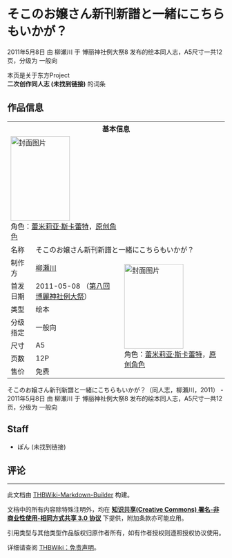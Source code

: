 # そこのお嬢さん新刊新譜と一緒にこちらもいかが？

<!-- source html: G:\repos\THBWiki-Markdown-Builder\THBWikiMarkdown\Temp\main\b\b6\ns0%3A%E3%81%9D%E3%81%93%E3%81%AE%E3%81%8A%E5%AC%A2%E3%81%95%E3%82%93%E6%96%B0%E5%88%8A%E6%96%B0%E8%AD%9C%E3%81%A8%E4%B8%80%E7%B7%92%E3%81%AB%E3%81%93%E3%81%A1%E3%82%89%E3%82%82%E3%81%84%E3%81%8B%E3%81%8C%EF%BC%9F.html -->

2011年5月8日 由 柳瀬川 于 博丽神社例大祭8 发布的绘本同人志，A5尺寸一共12页，分级为 一般向

本页是关于东方Project  
 **二次创作同人志 (未找到链接)** 的词条
## 作品信息

<table><tbody><tr><th colspan="3">基本信息</th></tr><tr><td class="cover-artwork-mobile" colspan="2"><a href="./文件-そこのお嬢さん新刊新譜と一緒にこちらもいかが？封面.jpg.md" class="image" title="封面图片"><img alt="封面图片" src="https://upload.thwiki.cc/thumb/2/26/%E3%81%9D%E3%81%93%E3%81%AE%E3%81%8A%E5%AC%A2%E3%81%95%E3%82%93%E6%96%B0%E5%88%8A%E6%96%B0%E8%AD%9C%E3%81%A8%E4%B8%80%E7%B7%92%E3%81%AB%E3%81%93%E3%81%A1%E3%82%89%E3%82%82%E3%81%84%E3%81%8B%E3%81%8C%EF%BC%9F%E5%B0%81%E9%9D%A2.jpg/137px-%E3%81%9D%E3%81%93%E3%81%AE%E3%81%8A%E5%AC%A2%E3%81%95%E3%82%93%E6%96%B0%E5%88%8A%E6%96%B0%E8%AD%9C%E3%81%A8%E4%B8%80%E7%B7%92%E3%81%AB%E3%81%93%E3%81%A1%E3%82%89%E3%82%82%E3%81%84%E3%81%8B%E3%81%8C%EF%BC%9F%E5%B0%81%E9%9D%A2.jpg" decoding="async" loading="lazy" width="137" height="196" srcset="https://upload.thwiki.cc/thumb/2/26/%E3%81%9D%E3%81%93%E3%81%AE%E3%81%8A%E5%AC%A2%E3%81%95%E3%82%93%E6%96%B0%E5%88%8A%E6%96%B0%E8%AD%9C%E3%81%A8%E4%B8%80%E7%B7%92%E3%81%AB%E3%81%93%E3%81%A1%E3%82%89%E3%82%82%E3%81%84%E3%81%8B%E3%81%8C%EF%BC%9F%E5%B0%81%E9%9D%A2.jpg/205px-%E3%81%9D%E3%81%93%E3%81%AE%E3%81%8A%E5%AC%A2%E3%81%95%E3%82%93%E6%96%B0%E5%88%8A%E6%96%B0%E8%AD%9C%E3%81%A8%E4%B8%80%E7%B7%92%E3%81%AB%E3%81%93%E3%81%A1%E3%82%89%E3%82%82%E3%81%84%E3%81%8B%E3%81%8C%EF%BC%9F%E5%B0%81%E9%9D%A2.jpg 1.5x, https://upload.thwiki.cc/thumb/2/26/%E3%81%9D%E3%81%93%E3%81%AE%E3%81%8A%E5%AC%A2%E3%81%95%E3%82%93%E6%96%B0%E5%88%8A%E6%96%B0%E8%AD%9C%E3%81%A8%E4%B8%80%E7%B7%92%E3%81%AB%E3%81%93%E3%81%A1%E3%82%89%E3%82%82%E3%81%84%E3%81%8B%E3%81%8C%EF%BC%9F%E5%B0%81%E9%9D%A2.jpg/274px-%E3%81%9D%E3%81%93%E3%81%AE%E3%81%8A%E5%AC%A2%E3%81%95%E3%82%93%E6%96%B0%E5%88%8A%E6%96%B0%E8%AD%9C%E3%81%A8%E4%B8%80%E7%B7%92%E3%81%AB%E3%81%93%E3%81%A1%E3%82%89%E3%82%82%E3%81%84%E3%81%8B%E3%81%8C%EF%BC%9F%E5%B0%81%E9%9D%A2.jpg 2x" data-file-width="297" data-file-height="425"></a><div class="cover-char">角色：<a href="./蕾米莉亚·斯卡蕾特.md" title="蕾米莉亚·斯卡蕾特">蕾米莉亚·斯卡蕾特</a>，<a href="/index.php?title=%E5%8E%9F%E5%88%9B%E8%A7%92%E8%89%B2&amp;action=edit&amp;redlink=1" class="new" title="原创角色（页面不存在）">原创角色</a></div></td>
</tr><tr><td class="label">名称</td><td colspan="2"> そこのお嬢さん新刊新譜と一緒にこちらもいかが？ </td></tr><tr><td class="label">制作方</td><td><a href="./柳瀬川.md" title="柳瀬川">柳瀬川</a></td><td class="cover-artwork" rowspan="7" style="min-width:196px;"><a href="./文件-そこのお嬢さん新刊新譜と一緒にこちらもいかが？封面.jpg.md" class="image" title="封面图片"><img alt="封面图片" src="https://upload.thwiki.cc/thumb/2/26/%E3%81%9D%E3%81%93%E3%81%AE%E3%81%8A%E5%AC%A2%E3%81%95%E3%82%93%E6%96%B0%E5%88%8A%E6%96%B0%E8%AD%9C%E3%81%A8%E4%B8%80%E7%B7%92%E3%81%AB%E3%81%93%E3%81%A1%E3%82%89%E3%82%82%E3%81%84%E3%81%8B%E3%81%8C%EF%BC%9F%E5%B0%81%E9%9D%A2.jpg/137px-%E3%81%9D%E3%81%93%E3%81%AE%E3%81%8A%E5%AC%A2%E3%81%95%E3%82%93%E6%96%B0%E5%88%8A%E6%96%B0%E8%AD%9C%E3%81%A8%E4%B8%80%E7%B7%92%E3%81%AB%E3%81%93%E3%81%A1%E3%82%89%E3%82%82%E3%81%84%E3%81%8B%E3%81%8C%EF%BC%9F%E5%B0%81%E9%9D%A2.jpg" decoding="async" loading="lazy" width="137" height="196" srcset="https://upload.thwiki.cc/thumb/2/26/%E3%81%9D%E3%81%93%E3%81%AE%E3%81%8A%E5%AC%A2%E3%81%95%E3%82%93%E6%96%B0%E5%88%8A%E6%96%B0%E8%AD%9C%E3%81%A8%E4%B8%80%E7%B7%92%E3%81%AB%E3%81%93%E3%81%A1%E3%82%89%E3%82%82%E3%81%84%E3%81%8B%E3%81%8C%EF%BC%9F%E5%B0%81%E9%9D%A2.jpg/205px-%E3%81%9D%E3%81%93%E3%81%AE%E3%81%8A%E5%AC%A2%E3%81%95%E3%82%93%E6%96%B0%E5%88%8A%E6%96%B0%E8%AD%9C%E3%81%A8%E4%B8%80%E7%B7%92%E3%81%AB%E3%81%93%E3%81%A1%E3%82%89%E3%82%82%E3%81%84%E3%81%8B%E3%81%8C%EF%BC%9F%E5%B0%81%E9%9D%A2.jpg 1.5x, https://upload.thwiki.cc/thumb/2/26/%E3%81%9D%E3%81%93%E3%81%AE%E3%81%8A%E5%AC%A2%E3%81%95%E3%82%93%E6%96%B0%E5%88%8A%E6%96%B0%E8%AD%9C%E3%81%A8%E4%B8%80%E7%B7%92%E3%81%AB%E3%81%93%E3%81%A1%E3%82%89%E3%82%82%E3%81%84%E3%81%8B%E3%81%8C%EF%BC%9F%E5%B0%81%E9%9D%A2.jpg/274px-%E3%81%9D%E3%81%93%E3%81%AE%E3%81%8A%E5%AC%A2%E3%81%95%E3%82%93%E6%96%B0%E5%88%8A%E6%96%B0%E8%AD%9C%E3%81%A8%E4%B8%80%E7%B7%92%E3%81%AB%E3%81%93%E3%81%A1%E3%82%89%E3%82%82%E3%81%84%E3%81%8B%E3%81%8C%EF%BC%9F%E5%B0%81%E9%9D%A2.jpg 2x" data-file-width="297" data-file-height="425"></a><div class="cover-char">角色：<a href="./蕾米莉亚·斯卡蕾特.md" title="蕾米莉亚·斯卡蕾特">蕾米莉亚·斯卡蕾特</a>，<a href="/index.php?title=%E5%8E%9F%E5%88%9B%E8%A7%92%E8%89%B2&amp;action=edit&amp;redlink=1" class="new" title="原创角色（页面不存在）">原创角色</a></div></td>
</tr><tr><td class="label">首发日期</td><td>2011-05-08&#160;（<a href="/展会作品列表?e=%E5%8D%9A%E4%B8%BD%E7%A5%9E%E7%A4%BE%E4%BE%8B%E5%A4%A7%E7%A5%AD%238">第八回 博麗神社例大祭</a>）</td></tr><tr><td class="label">类型</td><td>绘本</td></tr><tr><td class="label">分级指定</td><td>一般向</td></tr><tr><td class="label">尺寸</td><td>A5</td></tr><tr><td class="label">页数</td><td>12P</td></tr><tr><td class="label">售价</td><td>免费</td></tr></tbody></table>

そこのお嬢さん新刊新譜と一緒にこちらもいかが？（同人志，柳瀬川，2011） - 2011年5月8日 由 柳瀬川 于 博丽神社例大祭8 发布的绘本同人志，A5尺寸一共12页，分级为 一般向
## Staff
- ぽん (未找到链接)

## 评论




---

此文档由 [THBWiki-Markdown-Builder](https://github.com/Delsin-Yu/THBWiki-Markdown-Builder) 构建。

文档中的所有内容除特殊注明外，均在 [**知识共享(Creative Commons) 署名-非商业性使用-相同方式共享 3.0 协议**](https://creativecommons.org/licenses/by-sa/3.0/deed.zh-hans) 下提供，附加条款亦可能应用。

引用类型与其他类型作品版权归原作者所有，如有作者授权则遵照授权协议使用。

详细请查阅 [THBWiki：免责声明](https://thbwiki.cc/THBWiki:%E5%85%8D%E8%B4%A3%E5%A3%B0%E6%98%8E)。

